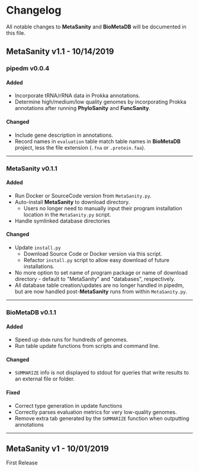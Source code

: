 # Changelog
All notable changes to **MetaSanity** and **BioMetaDB** will be documented in this file.

## MetaSanity v1.1 - 10/14/2019

### pipedm v0.0.4
#### Added
- Incorporate tRNA/rRNA data in Prokka annotations.
- Determine high/medium/low quality genomes by incorporating Prokka annotations after running **PhyloSanity** and **FuncSanity**.

#### Changed
- Include gene description in annotations.
- Record names in `evaluation` table match table names in **BioMetaDB** project, less the file extension (`.fna` or `.protein.faa`).

---
### MetaSanity v0.1.1
#### Added
- Run Docker or SourceCode version from `MetaSanity.py`.
- Auto-install **MetaSanity** to download directory.
	- Users no longer need to manually input their program installation location in the `MetaSanity.py` script.
- Handle symlinked database directories

#### Changed
- Update `install.py`
    - Download Source Code or Docker version via this script.
    - Refactor `install.py` script to allow easy download of future installations.
- No more option to set name of program package or name of download directory - default to "MetaSanity" and "databases", respectively.
- All database table creation/updates are no longer handled in pipedm, but are now handled post-**MetaSanity** runs from within `MetaSanity.py`.

---
### BioMetaDB v0.1.1
#### Added
- Speed up `dbdm` runs for hundreds of genomes.
- Run table update functions from scripts and command line.

#### Changed
- `SUMMARIZE` info is not displayed to stdout for queries that write results to an external file or folder.

#### Fixed
- Correct type generation in update functions
- Correctly parses evaluation metrics for very low-quality genomes.
- Remove extra tab generated by the `SUMMARIZE` function when outputting annotations

---
## MetaSanity v1 - 10/01/2019
First Release



